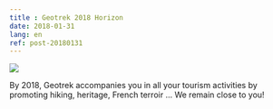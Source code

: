```yaml
---
title : Geotrek 2018 Horizon
date: 2018-01-31
lang: en
ref: post-20180131
---
```

<img style="max-width: 100%;" src="{{ site.baseurl }}/assets/img/2018-02-12-Geotrek-voeux-2018-Eng.jpg">

By 2018, Geotrek accompanies you in all your tourism activities by promoting hiking, heritage, French terroir ... We remain close to you!
